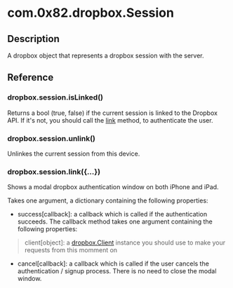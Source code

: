 # com.0x82.dropbox.Session

## Description

A dropbox object that represents a dropbox session with the server.

## Reference

### dropbox.session.isLinked()

Returns a bool (true, false) if the current session is linked to the Dropbox
API. If it's not, you should call the [link]() method, to
authenticate the user.

### dropbox.session.unlink()

Unlinkes the current session from this device.

### dropbox.session.link({...})

Shows a modal dropbox authentication window on both iPhone and iPad.

Takes one argument, a dictionary containing the following properties:

- success[callback]: a callback which is called if the authentication succeeds. The callback method takes one argument containing the following properties:
> client[object]: a [dropbox.Client](client.html) instance you should use to make your requests from this momment on

- cancel[callback]: a callback which is called if the user cancels the authentication / signup process. There is no need to close the modal window.


